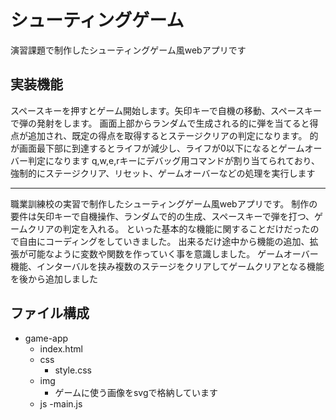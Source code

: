 # シューティングゲーム

演習課題で制作したシューティングゲーム風webアプリです

## 実装機能

スペースキーを押すとゲーム開始します。矢印キーで自機の移動、スペースキーで弾の発射をします。
画面上部からランダムで生成される的に弾を当てると得点が追加され、既定の得点を取得するとステージクリアの判定になります。
的が画面最下部に到達するとライフが減少し、ライフが0以下になるとゲームオーバー判定になります
q,w,e,rキーにデバッグ用コマンドが割り当てられており、強制的にステージクリア、リセット、ゲームオーバーなどの処理を実行します

---

職業訓練校の実習で制作したシューティングゲーム風webアプリです。
制作の要件は矢印キーで自機操作、ランダムで的の生成、スペースキーで弾を打つ、ゲームクリアの判定を入れる。
といった基本的な機能に関することだけだったので自由にコーディングをしていきました。
出来るだけ途中から機能の追加、拡張が可能なように変数や関数を作っていく事を意識しました。
ゲームオーバー機能、インターバルを挟み複数のステージをクリアしてゲームクリアとなる機能を後から追加しました

## ファイル構成

- game-app
  - index.html
  - css
      - style.css
  - img
      - ゲームに使う画像をsvgで格納しています  
  - js
      -main.js
